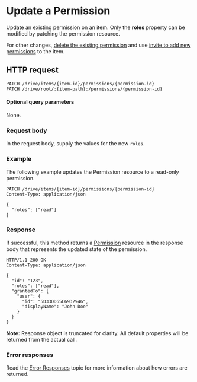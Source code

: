 # Update a Permission

Update an existing permission on an item. Only the **roles** property can be
modified by patching the permission resource.

For other changes, [delete the existing permission](permission_delete.md) and use
[invite to add new permissions](invite.md) to the item.

## HTTP request
````
PATCH /drive/items/{item-id}/permissions/{permission-id}
PATCH /drive/root/:{item-path}:/permissions/{permission-id}
````

#### Optional query parameters
None.  

### Request body
In the request body, supply the values for the new `roles`.

### Example
The following example updates the Permission resource to a read-only permission.

<!-- {"blockType": "request", "name": "update-permission", "@odata.type": "oneDrive.permission", "scopes": "files.readwrite"} -->
```http
PATCH /drive/items/{item-id}/permissions/{permission-id}
Content-Type: application/json

{
  "roles": ["read"]
}
```

### Response

If successful, this method returns a [Permission](../resources/permission.md)
resource in the response body that represents the updated state of the
permission.

<!-- { "blockType": "response", "@odata.type": "oneDrive.permission", "truncated": true } -->
```http
HTTP/1.1 200 OK
Content-Type: application/json

{
  "id": "123",
  "roles": ["read"],
  "grantedTo": {
    "user": {
      "id": "5D33DD65C6932946",
      "displayName": "John Doe"
    }
  }
}
```

**Note:** Response object is truncated for clarity. All default properties will
be returned from the actual call.

### Error responses

Read the [Error Responses][error-response] topic for more information about
how errors are returned.

[error-response]: ../misc/errors.md

<!-- {
  "type": "#page.annotation",
  "description": "Update an item's permissions",
  "keywords": "permission, permissions, sharing, change permissions, update permission",
  "section": "documentation",
  "tocPath": "Sharing/Update Permissions"
} -->
